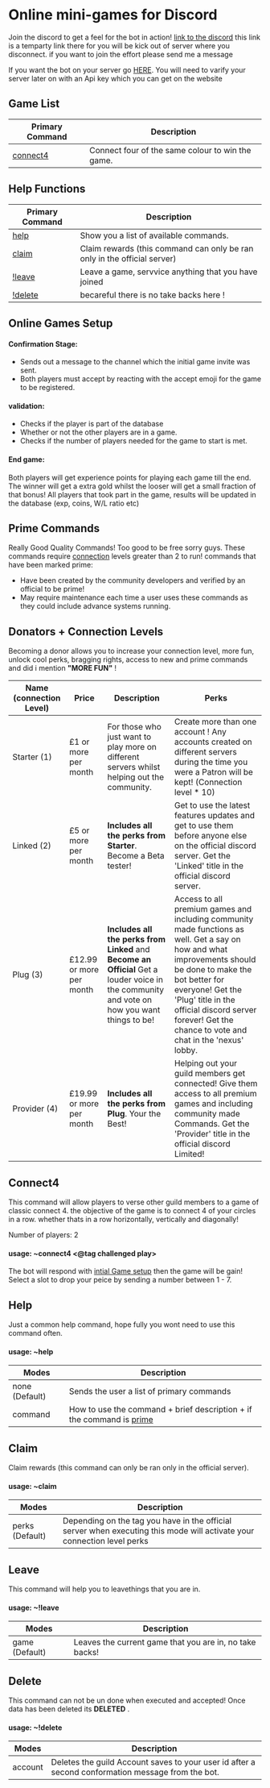 # Online mini-games for Discord

Join the discord to get a feel for the bot in action!
[link to the discord][discordlink] this link is a temparty link there for you will be kick out of server where you disconnect. if you want to join the effort please send me a message

If you want the bot on your server go [HERE](https://www.patreon.com/ConnectGames). You will need to varify your server later on with an Api key which you can get on the website

## Game List

|Primary Command|  Description|
|-                |-                                                      |
|[connect4](#Connect4)|  Connect four of the same colour to win the game.|
 

## Help Functions

|Primary Command |  Description|
|-                |-                                                      |
|[help](#Help)| Show you a list of available commands.|
|[claim](#claim)| Claim rewards (this command can only be ran only in the official server) 
|[!leave](#Leave)| Leave a game, servvice anything that you have joined|
|[!delete](#Delete)| becareful there is no take backs here !|



## Online Games Setup

   #### Confirmation Stage:
   - Sends out a message to the channel which the initial game invite was sent.
   - Both players must accept by reacting with the accept emoji for the game to be registered.
   
   #### validation:
   - Checks if the player is part of the database
   - Whether or not the other players are in a game.
   - Checks if the number of players needed for the game to start is met.

#### End game:
Both players will get experience points for playing each game till the end. The winner will get a extra gold whilst the looser will get a small fraction of that bonus! All players that took part in the game, results will be updated in the database (exp, coins, W/L ratio etc)   

## Prime Commands
Really Good Quality Commands! Too good to be free sorry guys. These commands require [connection](Donators-+-Connection-Levels) levels greater than 2 to run! commands that have been marked prime:
- Have been created by the community developers and verified by an official to be prime!
- May require maintenance each time a user uses these commands as they could include advance systems running.


## Donators + Connection Levels
Becoming a donor allows you to increase your connection level,  more fun, unlock cool perks, bragging rights, access to new and prime commands and did i mention **"MORE FUN"** !

|Name (connection Level)|Price | Description| Perks |
|-                |-   |-  |-|
|Starter (1)|£1 or more per month | For those who just want to play more on different servers whilst helping out the community.|Create more than one account ! Any accounts created on different servers during the time you were a Patron will be kept! (Connection level * 10)|
|Linked (2) | £5 or more per month| **Includes all the perks from Starter**. Become a Beta tester!| Get to use the latest features updates and get to use them before anyone else on the official discord  server. Get the 'Linked' title in the official discord server.|
|Plug (3)|£12.99 or more per month|**Includes all the perks from Linked** and  **Become an Official** Get a louder voice in the community and vote on how you want things to be! | Access to all premium games and including community made functions as well. Get a say on how and what improvements should be done to make the bot better for everyone! Get the 'Plug' title in the official discord server forever! Get the chance to vote and chat in the 'nexus' lobby.|
|Provider (4)|£19.99 or more per month|**Includes all the perks from Plug**. Your the Best! |Helping out your guild members get connected! Give them access to all premium games and including community made Commands. Get the 'Provider' title in the official discord  Limited!

## Connect4

This command will allow players to verse other guild members to a game of classic connect 4.
the objective of the game is to connect 4 of your circles in a row. whether thats in a row horizontally, vertically and diagonally! 

Number of players: 2

#### usage: ~connect4 <@tag challenged play>

The bot will respond with [intial Game setup](#Online-Games-Setup) then the game will be gain! Select a slot to drop your peice by sending a number between 1 - 7. 

## Help
Just a common help command, hope fully you wont need to use this command often.
#### usage: ~help <command>
|Modes |  Description|
|-                |-                                                      |
|none (Default)|Sends the user a list of primary commands|
|command |How to use the command + brief description + if the command is [prime](#Prime-Commands) |

## Claim 
Claim rewards (this command can only be ran only in the official server). 

#### usage: ~claim <mode>
|Modes |  Description|
|-                |-                                                      |
|perks (Default)| Depending on the tag you have in the official server when executing this mode will activate your connection level perks |

## Leave
This command will help you to leavethings that you are in.

#### usage: ~!leave <mode>
	
|Modes |  Description|
|-                |-                                                      |
|game (Default)| Leaves the current game that you are in, no take backs!|

## Delete
This command can not be un done when executed and accepted! Once data has been deleted its **DELETED** .
#### usage: ~!delete <mode>
|Modes |  Description|
|-                |-                                                      |
|account| Deletes the guild Account saves to your user id after a second conformation message from the bot.|
	
[discordlink]: https://discord.gg/qcrVRSF
